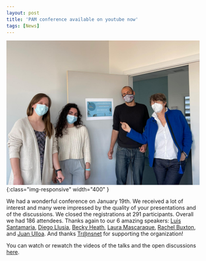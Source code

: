 ```yaml
---
layout: post
title: 'PAM conference available on youtube now'
tags: [News]
---
```


![diapo](/assets/img/PAMconf.JPG){:class="img-responsive" width="400" }

We had a wonderful conference on January 19th. We received a lot of interest and many were impressed by the quality of your presentations and of the discussions. We closed the registrations at 291 participants. Overall we had 186 attendees. Thanks again to our 6 amazing speakers: [Luis Santamaria](http://spatialecologygroup.blogspot.com/p/people.html), [Diego Llusia](https://www.uam.es/Ciencias/Llusia-Genique,-Diego/1446738942604.htm?language=es&pid=1242665012287&title=Llusia%20Genique,%20Diego), [Becky Heath](https://www.imperial.ac.uk/people/r.heath18), [Laura Mascaraque](https://www.cedint.upm.es/en/users/laura-mascaraque), [Rachel Buxton](https://rachelbuxton.wordpress.com/), and [Juan Ulloa](https://www.researchgate.net/profile/Juan-Ulloa-7). And thanks [Tr@nsnet](https://www.irit.fr/TRANSNET/en/home/) for supporting the organization!


You can watch or rewatch the videos of the talks and the open discussions [here](https://www.youtube.com/playlist?list=PLgRgCvRPxve71z_wwHeTcLbQO83FziQ5p). 
